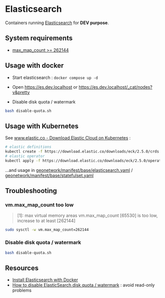# Elasticsearch

Containers running [Elasticsearch](https://www.elastic.co/elasticsearch/) for **DEV purpose**.

## System requirements

* [max_map_count >= 262144](../docs/max_map_count.md)

## Usage with docker

* Start elasticsearch : `docker compose up -d`
* Open https://es.dev.localhost or https://es.dev.localhost/_cat/nodes?v&pretty

* Disable disk quota / watermark

```bash
bash disable-quota.sh
```

## Usage with Kubernetes

See [www.elastic.co - Download Elastic Cloud on Kubernetes](https://www.elastic.co/fr/downloads/elastic-cloud-kubernetes) :

```bash
# elastic definitions
kubectl create -f https://download.elastic.co/downloads/eck/2.5.0/crds.yaml
# elastic operator
kubectl apply -f https://download.elastic.co/downloads/eck/2.5.0/operator.yaml
```

...and usage in [geonetwork/manifest/base/elasticsearch.yaml](../geonetwork/manifest/base/elasticsearch.yaml) / [geonetwork/manifest/base/statefulset.yaml](../geonetwork/manifest/base/statefulset.yaml)


## Troubleshooting

### vm.max_map_count too low

> [1]: max virtual memory areas vm.max_map_count [65530] is too low, increase to at least [262144]

```bash
sudo sysctl -w vm.max_map_count=262144
```

### Disable disk quota / watermark

```bash
bash disable-quota.sh
```


## Resources

* [Install Elasticsearch with Docker](https://www.elastic.co/guide/en/elasticsearch/reference/7.15/docker.html#docker)
* [How to disable ElasticSearch disk quota / watermark](https://techoverflow.net/2019/04/17/how-to-disable-elasticsearch-disk-quota-watermark/) : avoid read-only problems


